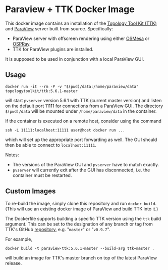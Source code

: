 # Paraview + TTK Docker Image

This docker image contains an installation of the [Topology Tool Kit (TTK)](http://topology-tool-kit.github.io) and [ParaView](http://www.paraview.org) server built from source. Specifically:

- ParaView server with offscreen rendering using either [OSMesa](http://www.mesa3d.org/osmesa.html) or [OSPRay](http://www.ospray.org).
- TTK for ParaView plugins are installed.

It is supposed to be used in conjunction with a local ParaView GUI.

## Usage

```docker run -it --rm -P -v "$(pwd)/data:/home/paraview/data" topologytoolkit/ttk:5.6.1-master```

will start `pvserver` version 5.6.1 with TTK (current master version) and listen on the default port 11111 for connections from a ParaView GUI. The directory `$(pwd)/data` will be mounted under `/home/paraview/data` in the container.

If the container is executed on a remote host, consider using the command
```
ssh -L 11111:localhost:11111 user@host docker run ...
```
which will set up the appropriate port forwarding as well. The GUI should then be able to connect to `localhost:11111`.

Notes:
- The versions of the ParaView GUI and `pvserver` have to match exactly.
- `pvserver` will currently exit after the GUI has disconnected, i.e. the container must be restarted.



## Custom Images

To re-build the image, simply clone this repository and run `docker build`. (This will use an existing docker image of ParaView and build TTK into it.)

The Dockerfile supports building a specific TTK version using the `ttk` build argument. This can be set to the designation of any branch or tag from TTK's GitHub [repository](https://github.com/topology-tool-kit/ttk), e.g. "`master`" or "`v0.9.7`".

For example,
```
docker build -t paraview-ttk:5.6.1-master --build-arg ttk=master .
```
will build an image for TTK's master branch on top of the latest ParaView release.

